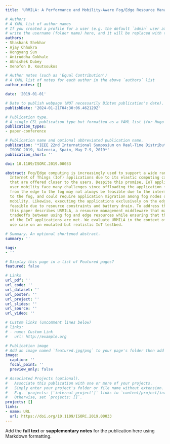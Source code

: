 ```yaml
---
title: 'URMILA: A Performance and Mobility-Aware Fog/Edge Resource Management Middleware'

# Authors
# A YAML list of author names
# If you created a profile for a user (e.g. the default `admin` user at `content/authors/admin/`), 
# write the username (folder name) here, and it will be replaced with their full name and linked to their profile.
authors:
- Shashank Shekhar
- Ajay Chhokra
- Hongyang Sun
- Aniruddha Gokhale
- Abhishek Dubey
- Xenofon D. Koutsoukos

# Author notes (such as 'Equal Contribution')
# A YAML list of notes for each author in the above `authors` list
author_notes: []

date: '2019-01-01'

# Date to publish webpage (NOT necessarily Bibtex publication's date).
publishDate: '2024-01-21T04:30:06.462129Z'

# Publication type.
# A single CSL publication type but formatted as a YAML list (for Hugo requirements).
publication_types:
- paper-conference

# Publication name and optional abbreviated publication name.
publication: '*IEEE 22nd International Symposium on Real-Time Distributed Computing,
  ISORC 2019, Valencia, Spain, May 7-9, 2019*'
publication_short: ''

doi: 10.1109/ISORC.2019.00033

abstract: Fog/Edge computing is increasingly used to support a wide range of latency-sensitive
  Internet of Things (IoT) applications due to its elastic computing capabilities
  that are offered closer to the users. Despite this promise, IoT applications with
  user mobility face many challenges since offloading the application functionality
  from the edge to the fog may not always be feasible due to the intermittent connectivity
  to the fog, and could require application migration among fog nodes due to user
  mobility. Likewise, executing the applications exclusively on the edge may not be
  feasible due to resource constraints and battery drain. To address these challenges,
  this paper describes URMILA, a resource management middleware that makes effective
  tradeoffs between using fog and edge resources while ensuring that the latency requirements
  of the IoT applications are met. We evaluate URMILA in the context of a real-world
  use case on an emulated but realistic IoT testbed.

# Summary. An optional shortened abstract.
summary: ''

tags:
- ''

# Display this page in a list of Featured pages?
featured: false

# Links
url_pdf: ''
url_code: ''
url_dataset: ''
url_poster: ''
url_project: ''
url_slides: ''
url_source: ''
url_video: ''

# Custom links (uncomment lines below)
# links:
# - name: Custom Link
#   url: http://example.org

# Publication image
# Add an image named `featured.jpg/png` to your page's folder then add a caption below.
image:
  caption: ''
  focal_point: ''
  preview_only: false

# Associated Projects (optional).
#   Associate this publication with one or more of your projects.
#   Simply enter your project's folder or file name without extension.
#   E.g. `projects: ['internal-project']` links to `content/project/internal-project/index.md`.
#   Otherwise, set `projects: []`.
projects: []
links:
- name: URL
  url: https://doi.org/10.1109/ISORC.2019.00033
---
```


Add the **full text** or **supplementary notes** for the publication here using Markdown formatting.
